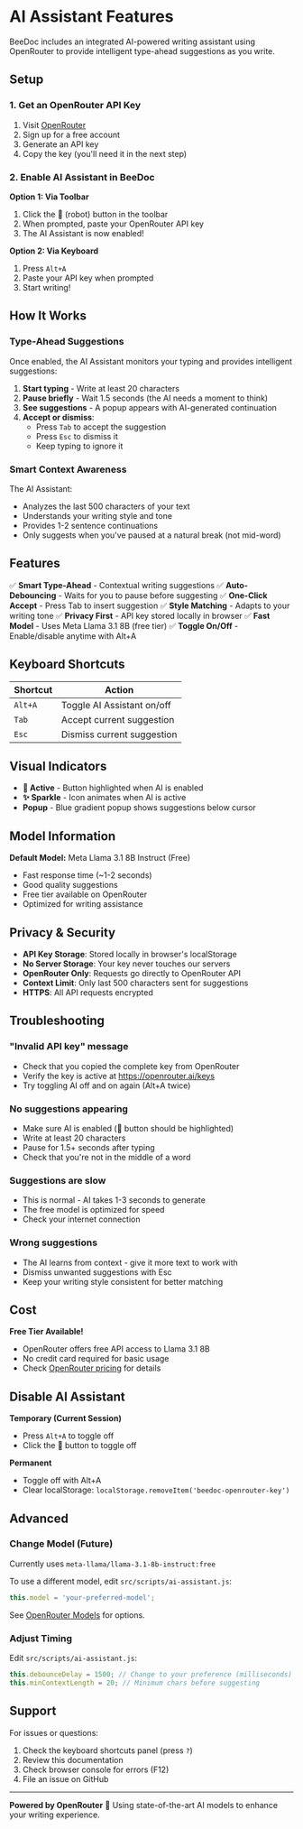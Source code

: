 # AI Assistant Features

BeeDoc includes an integrated AI-powered writing assistant using OpenRouter to provide intelligent type-ahead suggestions as you write.

## Setup

### 1. Get an OpenRouter API Key

1. Visit [OpenRouter](https://openrouter.ai/keys)
2. Sign up for a free account
3. Generate an API key
4. Copy the key (you'll need it in the next step)

### 2. Enable AI Assistant in BeeDoc

**Option 1: Via Toolbar**
1. Click the 🤖 (robot) button in the toolbar
2. When prompted, paste your OpenRouter API key
3. The AI Assistant is now enabled!

**Option 2: Via Keyboard**
1. Press `Alt+A`
2. Paste your API key when prompted
3. Start writing!

## How It Works

### Type-Ahead Suggestions

Once enabled, the AI Assistant monitors your typing and provides intelligent suggestions:

1. **Start typing** - Write at least 20 characters
2. **Pause briefly** - Wait 1.5 seconds (the AI needs a moment to think)
3. **See suggestions** - A popup appears with AI-generated continuation
4. **Accept or dismiss**:
   - Press `Tab` to accept the suggestion
   - Press `Esc` to dismiss it
   - Keep typing to ignore it

### Smart Context Awareness

The AI Assistant:
- Analyzes the last 500 characters of your text
- Understands your writing style and tone
- Provides 1-2 sentence continuations
- Only suggests when you've paused at a natural break (not mid-word)

## Features

✅ **Smart Type-Ahead** - Contextual writing suggestions
✅ **Auto-Debouncing** - Waits for you to pause before suggesting
✅ **One-Click Accept** - Press Tab to insert suggestion
✅ **Style Matching** - Adapts to your writing tone
✅ **Privacy First** - API key stored locally in browser
✅ **Fast Model** - Uses Meta Llama 3.1 8B (free tier)
✅ **Toggle On/Off** - Enable/disable anytime with Alt+A

## Keyboard Shortcuts

| Shortcut | Action |
|----------|--------|
| `Alt+A` | Toggle AI Assistant on/off |
| `Tab` | Accept current suggestion |
| `Esc` | Dismiss current suggestion |

## Visual Indicators

- **🤖 Active** - Button highlighted when AI is enabled
- **✨ Sparkle** - Icon animates when AI is active
- **Popup** - Blue gradient popup shows suggestions below cursor

## Model Information

**Default Model:** Meta Llama 3.1 8B Instruct (Free)
- Fast response time (~1-2 seconds)
- Good quality suggestions
- Free tier available on OpenRouter
- Optimized for writing assistance

## Privacy & Security

- **API Key Storage**: Stored locally in browser's localStorage
- **No Server Storage**: Your key never touches our servers
- **OpenRouter Only**: Requests go directly to OpenRouter API
- **Context Limit**: Only last 500 characters sent for suggestions
- **HTTPS**: All API requests encrypted

## Troubleshooting

### "Invalid API key" message
- Check that you copied the complete key from OpenRouter
- Verify the key is active at https://openrouter.ai/keys
- Try toggling AI off and on again (Alt+A twice)

### No suggestions appearing
- Make sure AI is enabled (🤖 button should be highlighted)
- Write at least 20 characters
- Pause for 1.5+ seconds after typing
- Check that you're not in the middle of a word

### Suggestions are slow
- This is normal - AI takes 1-3 seconds to generate
- The free model is optimized for speed
- Check your internet connection

### Wrong suggestions
- The AI learns from context - give it more text to work with
- Dismiss unwanted suggestions with Esc
- Keep your writing style consistent for better matching

## Cost

**Free Tier Available!**
- OpenRouter offers free API access to Llama 3.1 8B
- No credit card required for basic usage
- Check [OpenRouter pricing](https://openrouter.ai/docs#models) for details

## Disable AI Assistant

**Temporary (Current Session)**
- Press `Alt+A` to toggle off
- Click the 🤖 button to toggle off

**Permanent**
- Toggle off with Alt+A
- Clear localStorage: `localStorage.removeItem('beedoc-openrouter-key')`

## Advanced

### Change Model (Future)
Currently uses `meta-llama/llama-3.1-8b-instruct:free`

To use a different model, edit `src/scripts/ai-assistant.js`:
```javascript
this.model = 'your-preferred-model';
```

See [OpenRouter Models](https://openrouter.ai/docs#models) for options.

### Adjust Timing
Edit `src/scripts/ai-assistant.js`:
```javascript
this.debounceDelay = 1500; // Change to your preference (milliseconds)
this.minContextLength = 20; // Minimum chars before suggesting
```

## Support

For issues or questions:
1. Check the keyboard shortcuts panel (press `?`)
2. Review this documentation
3. Check browser console for errors (F12)
4. File an issue on GitHub

---

**Powered by OpenRouter** 🚀
Using state-of-the-art AI models to enhance your writing experience.
